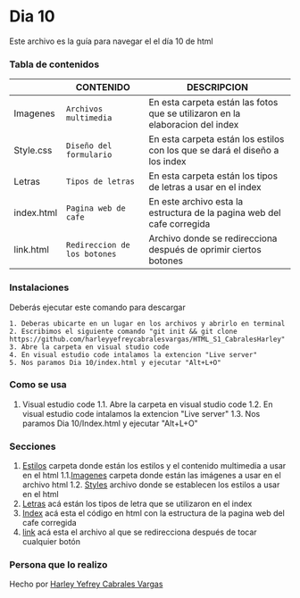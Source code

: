 # Dia 10
Este archivo es la guía para navegar el el día 10 de html

### Tabla de contenidos

|                |CONTENIDO                         |DESCRIPCION                             |
|------------------|------------------------------------|-----------------------------------|
|Imagenes|`Archivos multimedia`|En esta carpeta están las fotos que se utilizaron en la elaboracion del index
|Style.css         |`Diseño del formulario`            |En esta carpeta están los estilos con los que se dará el diseño a los index          |
|Letras|`Tipos de letras`|En esta carpeta están los tipos de letras a usar en el index
|index.html         |`Pagina web de cafe`|En este archivo esta la estructura de la pagina web del cafe corregida
|link.html|`Redireccion de los botones`|Archivo donde se redirecciona después de oprimir ciertos botones

### Instalaciones 
Deberás ejecutar este comando para descargar 

```
1. Deberas ubicarte en un lugar en los archivos y abrirlo en terminal
2. Escribimos el siguiente comando "git init && git clone https://github.com/harleyyefreycabralesvargas/HTML_S1_CabralesHarley"
3. Abre la carpeta en visual studio code
4. En visual estudio code intalamos la extencion "Live server"
5. Nos paramos Dia 10/index.html y ejecutar "Alt+L+O"

```

### Como se usa
1. Visual estudio code
1.1. Abre la carpeta en visual studio code
1.2. En visual estudio code intalamos la extencion "Live server"
1.3. Nos paramos Dia 10/Index.html y ejecutar "Alt+L+O"
### Secciones
1. [Estilos](Styles) carpeta donde están los estilos y el contenido multimedia a usar en el html
1.1.[Imagenes](Styles/Imagenes) carpeta donde están las imágenes a usar en el archivo html
1.2. [Styles](Styles/Styles.css) archivo donde se establecen los estilos a usar en el html
2.  [Letras](Letras) acá están los tipos de letra que se utilizaron en el index
3.  [Index](index.html) acá esta el código en html con la estructura  de la pagina web del cafe corregida
4. [link](link.html) acá esta el archivo al que se redirecciona después de tocar cualquier botón

### Persona que lo realizo
Hecho por [Harley Yefrey Cabrales Vargas](https://github.com/harleyyefreycabralesvargas)